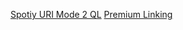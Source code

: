 [Spotiy URI Mode 2 QL](https://bit.ly/3HvZx1q)
[Premium Linking](https://spotify.app.link/e/?%243p=a_facebook&~ad_id={{ad.id}}&~ad_name={{ad.name}}&~ad_set_id={{adset.id}}&~ad_set_name={{adset.name}}&~campaign={{campaign.name}}&~campaign_id={{campaign.id}}&$android_deeplink_path=spotify:upsell:premium_in_app_destination&$fallback_url=https%3A%2F%2Fwww.spotify.com%2Fpremium%2F&utm_source=instagram_gb_targeted_accountsharers_adrecall&utm_medium=pr&utm_campaign=2022q1_music_na_musicmarketing_bts_na&utm_content=na_yes&~creative_name=ar_1000x250_leadform_article_yes_na_na)
